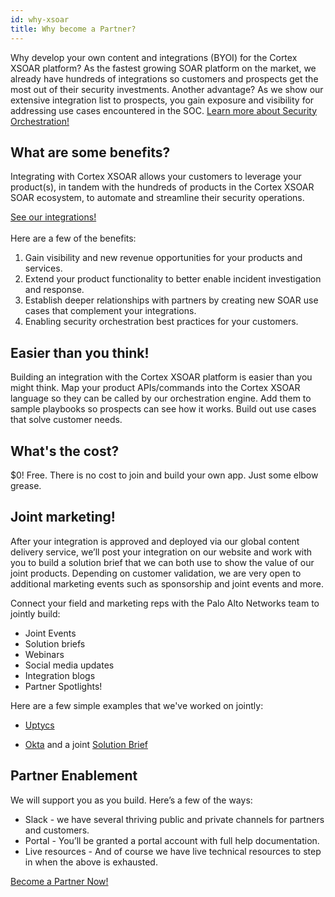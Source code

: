 ```yaml
---
id: why-xsoar 
title: Why become a Partner? 
---
```


Why develop your own content and integrations (BYOI) for the Cortex XSOAR platform? As the fastest growing SOAR platform on the market, we already have hundreds of integrations so customers and prospects get the most out of their security investments. Another advantage? As we show our extensive integration list to prospects, you gain exposure and visibility for addressing use cases encountered in the SOC.
<a class="button button--outline button--primary button--lg" href="https://youtu.be/BzB10GGQ8ms" target="_blank">Learn more about Security Orchestration!</a>

## What are some benefits?

Integrating with Cortex XSOAR allows your customers to leverage your product(s), in tandem with the hundreds of products in the Cortex XSOAR SOAR ecosystem, to automate and streamline their security operations. 

<a class="button button--outline button--primary button--lg" href="https://www.paloaltonetworks.com/cortex/xsoar-ecosystem" target="_blank">See our integrations!</a>
<br/><br/>
Here are a few of the benefits: 

1. Gain visibility and new revenue opportunities for your products and services.
1. Extend your product functionality to better enable incident investigation and response.
1. Establish deeper relationships with partners by creating new SOAR use cases that complement your integrations.
1. Enabling security orchestration best practices for your customers.

## Easier than you think!

Building an integration with the Cortex XSOAR platform is easier than you might think. Map your product APIs/commands into the Cortex XSOAR language so they can be called by our orchestration engine. Add them to sample playbooks so prospects can see how it works. Build out use cases that solve customer needs. 


## What's the cost? 

$0! Free. There is no cost to join and build your own app. Just some elbow grease.  


## Joint marketing! 

After your integration is approved and deployed via our global content delivery service, we’ll post your integration on our website and work with you to build a solution brief that we can both use to show the value of our joint products. Depending on customer validation, we are very open to additional marketing events such as sponsorship and joint events and more. 

Connect your field and marketing reps with the Palo Alto Networks team to jointly build: 

  - Joint Events 
  - Solution briefs
  - Webinars
  - Social media updates
  - Integration blogs
  - Partner Spotlights!

Here are a few simple examples that we've worked on jointly:

  - [Uptycs](https://www.uptycs.com/blog/demisto-uptycs-orchestrating-incident-response-activities)

  - [Okta](https://www.okta.com/partners/palo-alto-networks/demisto/) and a joint [Solution Brief](https://go.demisto.com/hubfs/Resources/Solution_Briefs/Okta/Okta%20Solution%20Brief.pdf)

## Partner Enablement  

We will support you as you build. Here’s a few of the ways:

- Slack - we have several thriving public and private channels for partners and customers. 
- Portal - You’ll be granted a portal account with full help documentation.  
- Live resources - And of course we have live technical resources to step in when the above is exhausted.

<a class="button button--outline button--primary button--lg" href="/docs/partners/become-a-tech-partner">Become a Partner Now!</a>

